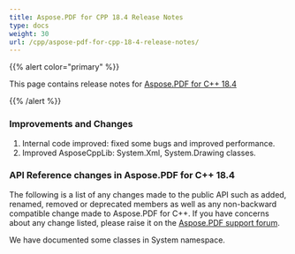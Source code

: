 ```yaml
---
title: Aspose.PDF for CPP 18.4 Release Notes
type: docs
weight: 30
url: /cpp/aspose-pdf-for-cpp-18-4-release-notes/
---
```


{{% alert color="primary" %}} 

This page contains release notes for [Aspose.PDF for C++ 18.4](https://www.nuget.org/packages/Aspose.PDF.Cpp/18.4.0)

{{% /alert %}} 
### **Improvements and Changes**
1. Internal code improved: fixed some bugs and improved performance.
1. Improved AsposeCppLib: System.Xml, System.Drawing classes.
### **API Reference changes in Aspose.PDF for C++ 18.4**
The following is a list of any changes made to the public API such as added, renamed, removed or deprecated members as well as any non-backward compatible change made to Aspose.PDF for C++. If you have concerns about any change listed, please raise it on the [Aspose.PDF support forum](https://forum.aspose.com/c/pdf). 

We have documented some classes in System namespace.
